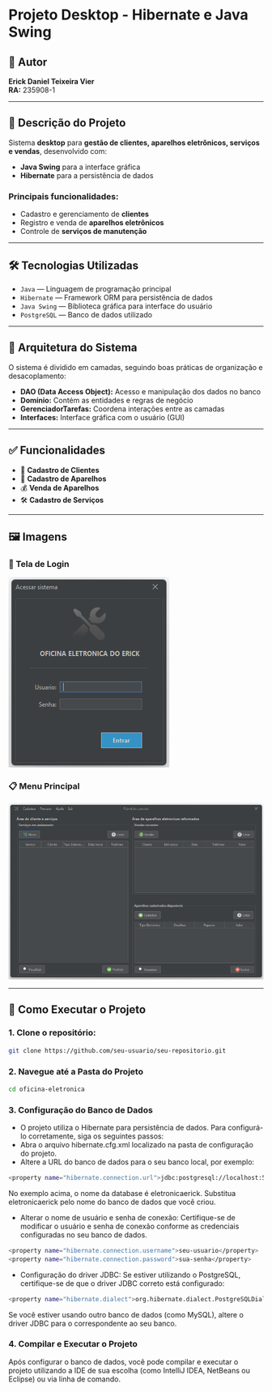 # Projeto Desktop - Hibernate e Java Swing

## 👤 Autor

**Erick Daniel Teixeira Vier**  
**RA:** 235908-1

---

## 📌 Descrição do Projeto

Sistema **desktop** para **gestão de clientes, aparelhos eletrônicos, serviços e vendas**, desenvolvido com:

- **Java Swing** para a interface gráfica
- **Hibernate** para a persistência de dados

### Principais funcionalidades:

- Cadastro e gerenciamento de **clientes**
- Registro e venda de **aparelhos eletrônicos**
- Controle de **serviços de manutenção**

---

## 🛠️ Tecnologias Utilizadas

- `Java` — Linguagem de programação principal  
- `Hibernate` — Framework ORM para persistência de dados  
- `Java Swing` — Biblioteca gráfica para interface do usuário  
- `PostgreSQL` — Banco de dados utilizado  

---

## 🧱 Arquitetura do Sistema

O sistema é dividido em camadas, seguindo boas práticas de organização e desacoplamento:

- **DAO (Data Access Object):** Acesso e manipulação dos dados no banco
- **Domínio:** Contém as entidades e regras de negócio
- **GerenciadorTarefas:** Coordena interações entre as camadas
- **Interfaces:** Interface gráfica com o usuário (GUI)

---

## ✅ Funcionalidades

- 📇 **Cadastro de Clientes**  
- 🔌 **Cadastro de Aparelhos**  
- 💰 **Venda de Aparelhos**  
- 🛠️ **Cadastro de Serviços**

---

## 🖼️ Imagens

### 🔐 Tela de Login

![Tela Login](https://github.com/ErickDaniel7/oficina-eletronica/blob/main/telas/TelaLogin.png)

### 📋 Menu Principal

![Tela Menu Principal](https://github.com/ErickDaniel7/oficina-eletronica/blob/main/telas/TelaMenuPrincipal.png)

---

## 🚀 Como Executar o Projeto

### 1. Clone o repositório:
   ```bash
   git clone https://github.com/seu-usuario/seu-repositorio.git
````

### 2. Navegue até a Pasta do Projeto
   ```bash
   cd oficina-eletronica
```

### 3. Configuração do Banco de Dados

- O projeto utiliza o Hibernate para persistência de dados. Para configurá-lo corretamente, siga os seguintes passos:
- Abra o arquivo hibernate.cfg.xml localizado na pasta de configuração do projeto.
- Altere a URL do banco de dados para o seu banco local, por exemplo:
  
```bash
<property name="hibernate.connection.url">jdbc:postgresql://localhost:5432/eletronicaerick</property>
```

No exemplo acima, o nome da database é eletronicaerick. Substitua eletronicaerick pelo nome do banco de dados que você criou.

- Alterar o nome de usuário e senha de conexão: Certifique-se de modificar o usuário e senha de conexão conforme as credenciais configuradas no seu banco de dados.
```bash
<property name="hibernate.connection.username">seu-usuario</property>
<property name="hibernate.connection.password">sua-senha</property>
```

- Configuração do driver JDBC: Se estiver utilizando o PostgreSQL, certifique-se de que o driver JDBC correto está configurado:
```bash
<property name="hibernate.dialect">org.hibernate.dialect.PostgreSQLDialect</property>
```
Se você estiver usando outro banco de dados (como MySQL), altere o driver JDBC para o correspondente ao seu banco.

### 4. Compilar e Executar o Projeto

Após configurar o banco de dados, você pode compilar e executar o projeto utilizando a IDE de sua escolha (como IntelliJ IDEA, NetBeans ou Eclipse) ou via linha de comando.
